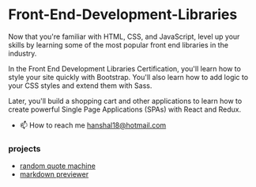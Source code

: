 # Front-End-Development-Libraries

Now that you're familiar with HTML, CSS, and JavaScript, level up your skills by learning some of the most popular front end libraries in the industry.

In the Front End Development Libraries Certification, you'll learn how to style your site quickly with Bootstrap. You'll also learn how to add logic to your CSS styles and extend them with Sass.

Later, you'll build a shopping cart and other applications to learn how to create powerful Single Page Applications (SPAs) with React and Redux.

- 📫 How to reach me hanshal18@hotmail.com

### projects
- [random quote machine](https://hanshal18-random-quote-machine.netlify.app/)
- [markdown previewer](https://hanshal18-markdown-previewer.netlify.app/)
